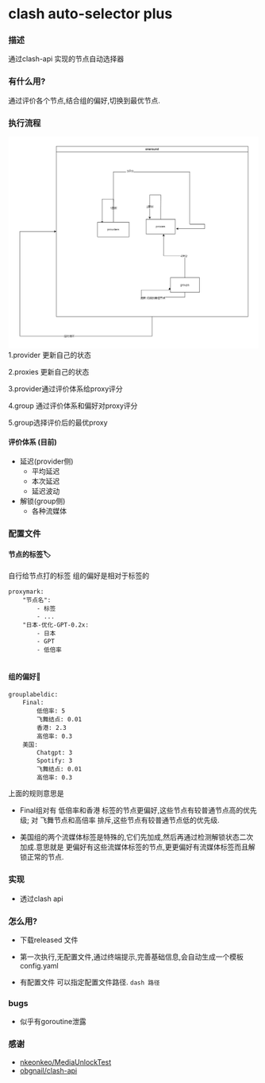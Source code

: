 # clash auto-selector plus
### 描述
通过clash-api 实现的节点自动选择器

### 有什么用?
通过评价各个节点,结合组的偏好,切换到最优节点.

### 执行流程
![流程图.png](流程图.png)
1.provider 更新自己的状态

2.proxies 更新自己的状态

3.provider通过评价体系给proxy评分

4.group 通过评价体系和偏好对proxy评分

5.group选择评价后的最优proxy



#### 评价体系 (目前)
- 延迟(provider侧)
  - 平均延迟
  - 本次延迟
  - 延迟波动
- 解锁(group侧)
  - 各种流媒体

### 配置文件
#### 节点的标签🏷

自行给节点打的标签
组的偏好是相对于标签的
```
proxymark:
    "节点名":
        - 标签
        - ...
    "日本-优化-GPT-0.2x:
        - 日本
        - GPT
        - 低倍率
        
```
#### 组的偏好💓

```
grouplabeldic:
    Final:
        低倍率: 5
        飞舞结点: 0.01
        香港: 2.3
        高倍率: 0.3
    美国:
        Chatgpt: 3
        Spotify: 3
        飞舞结点: 0.01
        高倍率: 0.3
```
上面的规则意思是 
- Final组对有 低倍率和香港 标签的节点更偏好,这些节点有较普通节点高的优先级; 对 飞舞节点和高倍率 排斥,这些节点有较普通节点低的优先级.

- 美国组的两个流媒体标签是特殊的,它们先加成,然后再通过检测解锁状态二次加成.意思就是 更偏好有这些流媒体标签的节点,更更偏好有流媒体标签而且解锁正常的节点.

### 实现
- 透过clash api

### 怎么用?

- 下载released 文件

- 第一次执行,无配置文件,通过终端提示,完善基础信息,会自动生成一个模板 config.yaml
- 有配置文件 可以指定配置文件路径. `dash 路径`

### bugs
- 似乎有goroutine泄露

### 感谢

- [nkeonkeo/MediaUnlockTest](https://github.com/nkeonkeo/MediaUnlockTest)
- [obgnail/clash-api](https://github.com/obgnail/clash-api)
